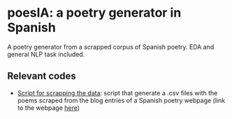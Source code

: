 # poesIA: a poetry generator in Spanish
A poetry generator from a scrapped corpus of Spanish poetry. EDA and general NLP task included. 

## Relevant codes
- [Script for scrapping the data](https://github.com/andreamorgar/poesIA/blob/master/poetry-scrapper.py): script that generate a .csv files with the poems scraped from the blog entries of a Spanish poetry webpage (link to the webpage [here](https://www.poemas-del-alma.com))
